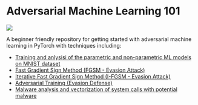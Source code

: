 # Adversarial Machine Learning 101

![](https://raw.githubusercontent.com/shahrukhx01/ml-cybersecurity/main/adversarial_ml.jpg?token=GHSAT0AAAAAABIIQRCKDASB3574RWYGEFC2YS7R4RQ)


A beginner friendly repository for getting started with adversarial machine learning in PyTorch with techniques including:
* [Training and anlysisi of the parametric and non-parametric ML models on MNIST dataset](1_mnist_machine_learning_deep_learning.ipynb)
* [Fast Gradient Sign Method (FGSM - Evasion Attack)](2_evasion_attacks_defenses.ipynb)
* [Iterative Fast Gradient Sign Method (I-FGSM - Evasion Attack)](2_evasion_attacks_defenses.ipynb)
* [Adversarial Training (Evasion Defense)](2_evasion_attacks_defenses.ipynb)
* [Malware analysis and vectorization of system calls with potential malware](3_malware_analysis.ipynb)

